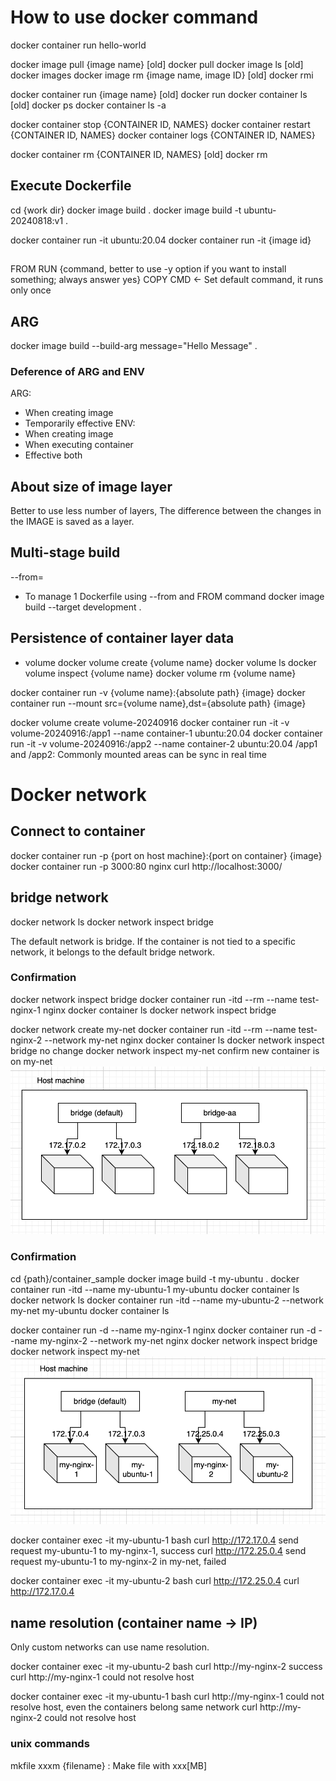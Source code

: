 # How to use docker command

docker container run hello-world

docker image pull {image name}
  [old] docker pull
docker image ls
  [old] docker images
docker image rm {image name, image ID}
  [old] docker rmi

docker container run {image name}
  [old] docker run
docker container ls
  [old] docker ps
docker container ls -a

docker container stop {CONTAINER ID, NAMES}
docker container restart {CONTAINER ID, NAMES}
docker container logs {CONTAINER ID, NAMES}

docker container rm {CONTAINER ID, NAMES}
  [old] docker rm

## Execute Dockerfile
cd {work dir}
docker image build .
docker image build -t ubuntu-20240818:v1 .

docker container run -it ubuntu:20.04
docker container run -it {image id}

## 
FROM 
RUN {command, better to use -y option if you want to install something; always answer yes}
COPY
CMD <- Set default command, it runs only once

## ARG
docker image build --build-arg message="Hello Message" .

### Deference of ARG and ENV
ARG: 
- When creating image
- Temporarily effective
ENV:
- When creating image
- When executing container
- Effective both

## About size of image layer
Better to use less number of layers, The difference between the changes in the IMAGE is saved as a layer.

## Multi-stage build
--from=
- To manage 1 Dockerfile using --from and FROM command
docker image build --target development .

## Persistence of container layer data
- volume
docker volume create {volume name}
docker volume ls
docker volume inspect {volume name}
docker volume rm {volume name}

docker container run -v {volume name}:{absolute path} {image}
docker container run --mount src={volume name},dst={absolute path} {image}

docker volume create volume-20240916
docker container run -it -v volume-20240916:/app1 --name container-1 ubuntu:20.04
docker container run -it -v volume-20240916:/app2 --name container-2 ubuntu:20.04
  /app1 and /app2: Commonly mounted areas
  can be sync in real time

# Docker network
## Connect to container
docker container run -p {port on host machine}:{port on container} {image}
docker container run -p 3000:80 nginx
curl http://localhost:3000/

## bridge network
docker network ls
docker network inspect bridge

The default network is bridge.
If the container is not tied to a specific network, it belongs to the default bridge network.

### Confirmation
docker network inspect bridge
docker container run -itd --rm --name test-nginx-1 nginx
docker container ls
docker network inspect bridge

docker network create my-net
docker container run -itd --rm --name test-nginx-2 --network my-net nginx
docker container ls
docker network inspect bridge
  no change
docker network inspect my-net
  confirm new container is on my-net
![alt text](image.png)

### Confirmation 
cd {path}/container_sample
docker image build -t my-ubuntu .
docker container run -itd --name my-ubuntu-1 my-ubuntu
docker container ls
docker network ls
docker container run -itd --name my-ubuntu-2 --network my-net my-ubuntu
docker container ls

docker container run -d --name my-nginx-1 nginx
docker container run -d --name my-nginx-2 --network my-net nginx
docker network inspect bridge
docker network inspect my-net
![alt text](image-1.png)

docker container exec -it my-ubuntu-1 bash
curl http://172.17.0.4
  send request my-ubuntu-1 to my-nginx-1, success
curl http://172.25.0.4
  send request my-ubuntu-1 to my-nginx-2 in my-net, failed

docker container exec -it my-ubuntu-2 bash
curl http://172.25.0.4
curl http://172.17.0.4

## name resolution (container name -> IP)
Only custom networks can use name resolution.

docker container exec -it my-ubuntu-2 bash
curl http://my-nginx-2
  success
curl http://my-nginx-1
  could not resolve host

docker container exec -it my-ubuntu-1 bash
curl http://my-nginx-1
  could not resolve host, even the containers belong same network
curl http://my-nginx-2
  could not resolve host

### unix commands
mkfile xxxm {filename} : Make file with xxx[MB]